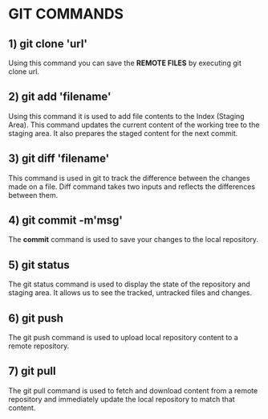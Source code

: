 # GIT COMMANDS
## 1) git clone 'url'
Using this command you can save the **REMOTE FILES** by executing git clone url.
## 2) git add 'filename'
Using this command it is used to add file contents to the Index (Staging Area). This command updates the current content of the working tree to the staging area. It also prepares the staged content for the next commit.
## 3) git diff 'filename'
This command is used in git to track the difference between the changes made on a file. Diff command takes two inputs and reflects the differences between them.
## 4) git commit -m'msg'
The **commit** command is used to save your changes to the local repository.
## 5) git status
The git status command is used to display the state of the repository and staging area. It allows us to see the tracked, untracked files and changes.
## 6) git push
The git push command is used to upload local repository content to a remote repository. 
## 7) git pull
The git pull command is used to fetch and download content from a remote repository and immediately update the local repository to match that content.



